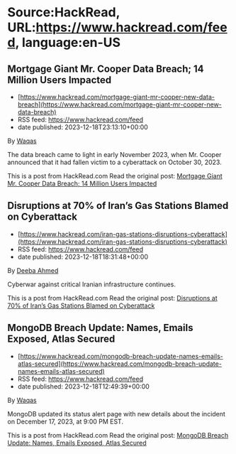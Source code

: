 # Source:HackRead, URL:https://www.hackread.com/feed, language:en-US

## Mortgage Giant Mr. Cooper Data Breach; 14 Million Users Impacted
 - [https://www.hackread.com/mortgage-giant-mr-cooper-new-data-breach](https://www.hackread.com/mortgage-giant-mr-cooper-new-data-breach)
 - RSS feed: https://www.hackread.com/feed
 - date published: 2023-12-18T23:13:10+00:00

<p>By <a href="https://www.hackread.com/author/hackread/" rel="nofollow">Waqas</a></p>
<p>The data breach came to light in early November 2023, when Mr. Cooper announced that it had fallen victim to a cyberattack on October 30, 2023. </p>
<p>This is a post from HackRead.com Read the original post: <a href="https://www.hackread.com/mortgage-giant-mr-cooper-new-data-breach/" rel="nofollow">Mortgage Giant Mr. Cooper Data Breach; 14 Million Users Impacted</a></p>

## Disruptions at 70% of Iran’s Gas Stations Blamed on Cyberattack
 - [https://www.hackread.com/iran-gas-stations-disruptions-cyberattack](https://www.hackread.com/iran-gas-stations-disruptions-cyberattack)
 - RSS feed: https://www.hackread.com/feed
 - date published: 2023-12-18T18:31:48+00:00

<p>By <a href="https://www.hackread.com/author/deeba/" rel="nofollow">Deeba Ahmed</a></p>
<p>Cyberwar against critical Iranian infrastructure continues.</p>
<p>This is a post from HackRead.com Read the original post: <a href="https://www.hackread.com/iran-gas-stations-disruptions-cyberattack/" rel="nofollow">Disruptions at 70% of Iran&#8217;s Gas Stations Blamed on Cyberattack</a></p>

## MongoDB Breach Update: Names, Emails Exposed, Atlas Secured
 - [https://www.hackread.com/mongodb-breach-update-names-emails-atlas-secured](https://www.hackread.com/mongodb-breach-update-names-emails-atlas-secured)
 - RSS feed: https://www.hackread.com/feed
 - date published: 2023-12-18T12:49:39+00:00

<p>By <a href="https://www.hackread.com/author/hackread/" rel="nofollow">Waqas</a></p>
<p>MongoDB updated its status alert page with new details about the incident on December 17, 2023, at 9:00 PM EST.</p>
<p>This is a post from HackRead.com Read the original post: <a href="https://www.hackread.com/mongodb-breach-update-names-emails-atlas-secured/" rel="nofollow">MongoDB Breach Update: Names, Emails Exposed, Atlas Secured</a></p>

